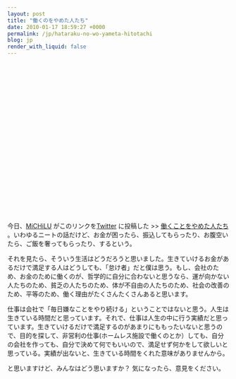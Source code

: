 ```yaml
---
layout: post
title: "働くのをやめた人たち"
date: 2010-01-17 18:59:27 +0000
permalink: /jp/hataraku-no-wo-yameta-hitotachi
blog: jp
render_with_liquid: false
---
```


<object width="425" height="344"><param name="movie" value="http://www.youtube.com/v/4KMcLgi-DSc&hl=ja_JP&fs=1&start=185"></param><param name="allowFullScreen" value="true"></param><param name="allowscriptaccess" value="always"></param><embed src="http://www.youtube.com/v/4KMcLgi-DSc&hl=ja_JP&fs=1&start=185" type="application/x-shockwave-flash" allowscriptaccess="always" allowfullscreen="true" width="425" height="344"></embed></object>

<p>今日、<a href="http://twitter.com/MiCHiLU">MiCHiLU</a> がこのリンクを<a href="http://twitter.com/">Twitter</a> に投稿した &gt;&gt; <a href="http://www.youtube.com/watch?v=4KMcLgi-DSc#t=3m05s">働くことをやめた人たち</a> 。いわゆるニートの話だけど、お金が困ったら、振込してもらったり、お腹空いたら、ご飯を奢ってもらったり、するという。</p>

<p>それを見たら、そういう生活はどうだろうと思いました。生きていけるお金があるだけで満足する人はどうしても、「怠け者」だと僕は思う。もし、会社のため、お金のために働くのが、哲学的に自分に合わないと思うなら、運が向かない人たちのため、貧乏の人たちのため、体が不自由の人たちのため、社会の改善のため、平等のため、働く理由がたくさんたくさんあると思います。</p>

<p>仕事は会社で「毎日嫌なことをやり続ける」ということではないと思う。人生は生きている時間だと思っています。それで、仕事は人生の中に行う実績だと思っています。生きていけるだけで満足するのがあまりにももったいないと思うので、目的を探して、非営利の仕事(ホームレス施設で働くのとか）しても、自分の会社を作っても、自分で決めて何でもいいので、満足せず何かをして欲しいと思っている。実績が出ないと、生きている時間をくれた意味がありませんから。</p>

<p>と思いますけど、みんなはどう思いますか？ 気になったら、意見をください。</p>